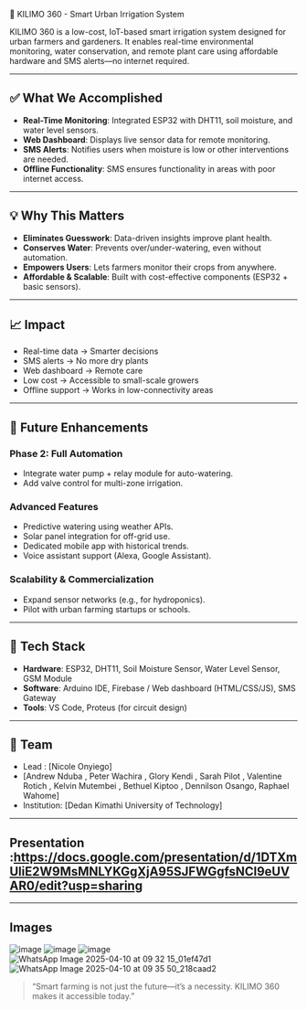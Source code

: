 🌱 KILIMO 360 - Smart Urban Irrigation System

KILIMO 360 is a low-cost, IoT-based smart irrigation system designed for urban farmers and gardeners. It enables real-time environmental monitoring, water conservation, and remote plant care using affordable hardware and SMS alerts—no internet required.

---

## ✅ What We Accomplished

- **Real-Time Monitoring**: Integrated ESP32 with DHT11, soil moisture, and water level sensors.
- **Web Dashboard**: Displays live sensor data for remote monitoring.
- **SMS Alerts**: Notifies users when moisture is low or other interventions are needed.
- **Offline Functionality**: SMS ensures functionality in areas with poor internet access.

---

## 💡 Why This Matters

- **Eliminates Guesswork**: Data-driven insights improve plant health.
- **Conserves Water**: Prevents over/under-watering, even without automation.
- **Empowers Users**: Lets farmers monitor their crops from anywhere.
- **Affordable & Scalable**: Built with cost-effective components (ESP32 + basic sensors).

---

## 📈 Impact

- Real-time data → Smarter decisions
- SMS alerts → No more dry plants
- Web dashboard → Remote care
- Low cost → Accessible to small-scale growers
- Offline support → Works in low-connectivity areas

---

## 🚀 Future Enhancements

### Phase 2: Full Automation
- Integrate water pump + relay module for auto-watering.
- Add valve control for multi-zone irrigation.

### Advanced Features
- Predictive watering using weather APIs.
- Solar panel integration for off-grid use.
- Dedicated mobile app with historical trends.
- Voice assistant support (Alexa, Google Assistant).

### Scalability & Commercialization
- Expand sensor networks (e.g., for hydroponics).
- Pilot with urban farming startups or schools.

---

## 🔧 Tech Stack

- **Hardware**: ESP32, DHT11, Soil Moisture Sensor, Water Level Sensor, GSM Module
- **Software**: Arduino IDE, Firebase / Web dashboard (HTML/CSS/JS), SMS Gateway
- **Tools**: VS Code, Proteus  (for circuit design)

---

## 🧠 Team

- Lead : [Nicole Onyiego]
- [Andrew Nduba , Peter Wachira , Glory Kendi , Sarah Pilot , Valentine Rotich , Kelvin Mutembei , Bethuel Kiptoo , Dennilson Osango, Raphael Wahome]
- Institution: [Dedan Kimathi University of Technology]

---

## Presentation :https://docs.google.com/presentation/d/1DTXmUliE2W9MsMNLYKGgXjA95SJFWGgfsNCl9eUVAR0/edit?usp=sharing
---
## Images 
![image](https://github.com/user-attachments/assets/c71d3590-9b45-4880-88f8-5929e01a364a)
![image](https://github.com/user-attachments/assets/5d239a46-120e-4dd0-bfcd-e8a48a59fd53)
![image](https://github.com/user-attachments/assets/08d099f0-8c3e-457b-a887-a5826de6c72e)
![WhatsApp Image 2025-04-10 at 09 32 15_01ef47d1](https://github.com/user-attachments/assets/a21afc8c-d76b-45ac-8d1f-8ac018bd5e8d)
![WhatsApp Image 2025-04-10 at 09 35 50_218caad2](https://github.com/user-attachments/assets/3664e001-097a-48eb-b392-6c0a0753b828)





> “Smart farming is not just the future—it’s a necessity. KILIMO 360 makes it accessible today.”

